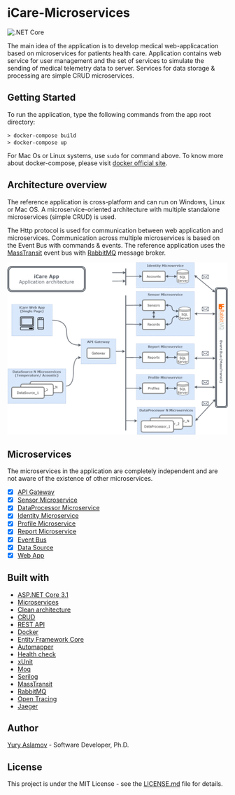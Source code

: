 # iCare-Microservices

![.NET Core](https://github.com/teachmeskills-dotnet/TMS-DotNet02-Aslamov/workflows/.NET%20Core/badge.svg)

The main idea of the application is to develop medical web-applicacation based on microservices for patients health care.
Application contains web service for user management and the set of services to simulate the sending of medical telemetry data to server.
Services for data storage & processing are simple CRUD microservices.

## Getting Started

To run the application, type the following commands from the app root directory:

```
> docker-compose build
> docker-compose up
```

For Mac Os or Linux systems, use `sudo` for command above.
To know more about docker-compose, please visit [docker official site](https://docs.docker.com/compose/).

## Architecture overview

The reference application is cross-platform and can run on Windows, Linux or Mac OS. A microservice-oriented architecture with multiple standalone microservices (simple CRUD) is used.

The Http protocol is used for communication between web application and microservices. Communication across multiple microservices is based on the Event Bus with commands & events. The reference application uses the [MassTransit](https://masstransit-project.com/) event bus with [RabbitMQ](https://www.rabbitmq.com/) message broker.

![iCare architecture](./resources/icare_architecture.png)

## Microservices

The microservices in the application are completely independent and are not aware of the existence of other microservices.

- [x] [API Gateway](./ApiGateway/README.md)
- [x] [Sensor Microservice](./Services/Sensor/README.md)
- [x] [DataProcessor Microservice](./Services/DataProcessor/README.md)
- [x] [Identity Microservice](./Services/Identity/README.md)
- [x] [Profile Microservice](./Services/Profile/README.md)
- [x] [Report Microservice](./Services/Report/README.md)
- [x] [Event Bus](./EventBus/README.md)
- [x] [Data Source](./DataSource/README.md)
- [x] [Web App](https://github.com/aslamovyura/iCare-single-page-app)

## Built with

- [ASP.NET Core 3.1](https://docs.microsoft.com/en-us/aspnet/core/)
- [Microservices](https://docs.microsoft.com/en-us/dotnet/architecture/microservices/)
- [Clean architecture](https://docs.microsoft.com/en-us/dotnet/architecture/modern-web-apps-azure/common-web-application-architectures)
- [CRUD](https://docs.microsoft.com/en-us/iis-administration/api/crud)
- [REST API](https://restfulapi.net/)
- [Docker](https://www.docker.com/)
- [Entity Framework Core](https://docs.microsoft.com/en-us/ef/core/)
- [Automapper](https://automapper.org/)
- [Health check](https://docs.microsoft.com/en-us/aspnet/core/host-and-deploy/health-checks?view=aspnetcore-3.1)
- [xUnit](https://xunit.net/)
- [Moq](https://github.com/Moq/moq4/wiki/Quickstart)
- [Serilog](https://serilog.net/)
- [MassTransit](https://masstransit-project.com/)
- [RabbitMQ](https://www.rabbitmq.com/)
- [Open Tracing](https://opentracing.io/)
- [Jaeger](https://www.jaegertracing.io/)

## Author

[Yury Aslamov](https://aslamovyura.github.io/) - Software Developer, Ph.D.

## License

This project is under the MIT License - see the [LICENSE.md](https://github.com/teachmeskills-dotnet/TMS-DotNet02-Aslamov/blob/master/LICENSE) file for details.